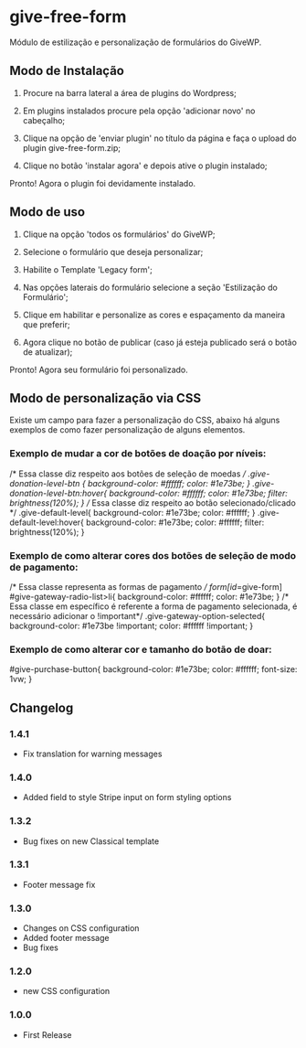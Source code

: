 # give-free-form

Módulo de estilização e personalização de formulários do GiveWP.

## Modo de Instalação

1) Procure na barra lateral a área de plugins do Wordpress;

2) Em plugins instalados procure pela opção 'adicionar novo' no cabeçalho;

3) Clique na opção de 'enviar plugin' no título da página e faça o upload do plugin give-free-form.zip;

4) Clique no botão 'instalar agora' e depois ative o plugin instalado;

Pronto! Agora o plugin foi devidamente instalado.

## Modo de uso

1) Clique na opção 'todos os formulários' do GiveWP;

2) Selecione o formulário que deseja personalizar;

3) Habilite o Template 'Legacy form';

4) Nas opções laterais do formulário selecione a seção 'Estilização do Formulário';

5) Clique em habilitar e personalize as cores e espaçamento da maneira que preferir;

6) Agora clique no botão de publicar (caso já esteja publicado será o botão de atualizar);

Pronto! Agora seu formulário foi personalizado.

## Modo de personalização via CSS

Existe um campo para fazer a personalização do CSS, abaixo há alguns exemplos de como fazer personalização de alguns elementos.

### Exemplo de mudar a cor de botões de doação por níveis:

/* Essa classe diz respeito aos botões de seleção de moedas */
.give-donation-level-btn {
background-color: #ffffff;
color: #1e73be;
}
.give-donation-level-btn:hover{
background-color: #ffffff;
color: #1e73be;
filter: brightness(120%);
}
/* Essa classe diz respeito ao botão selecionado/clicado */
.give-default-level{
background-color: #1e73be;
color: #ffffff;
}
.give-default-level:hover{
background-color: #1e73be;
color: #ffffff;
filter: brightness(120%);
}

### Exemplo de como alterar cores dos botões de seleção de modo de pagamento:

/* Essa classe representa as formas de pagamento */
form[id*=give-form] #give-gateway-radio-list>li{
    background-color: #ffffff;
    color: #1e73be;
}
/* Essa classe em específico é referente a forma de pagamento selecionada, é necessário adicionar o !important*/
.give-gateway-option-selected{
    background-color: #1e73be !important;
    color: #ffffff !important;
}

### Exemplo de como alterar cor e tamanho do botão de doar:

#give-purchase-button{
    background-color: #1e73be;
    color: #ffffff;
    font-size: 1vw;
}

## Changelog

### 1.4.1
* Fix translation for warning messages

### 1.4.0
* Added field to style Stripe input on form styling options

### 1.3.2
* Bug fixes on new Classical template

### 1.3.1
* Footer message fix

### 1.3.0
* Changes on CSS configuration
* Added footer message
* Bug fixes

### 1.2.0
* new CSS configuration

### 1.0.0
* First Release